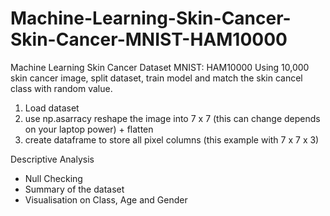 # Machine-Learning-Skin-Cancer-Skin-Cancer-MNIST-HAM10000
Machine Learning 
Skin Cancer 
Dataset MNIST: HAM10000
Using 10,000 skin cancer image, split dataset, train model and match the skin cancel class with random value.

1. Load dataset
2. use np.asarracy reshape the image into 7 x 7 (this can change depends on your laptop power) + flatten
3. create dataframe to store all pixel columns (this example with 7 x 7 x 3)

Descriptive Analysis
- Null Checking
- Summary of the dataset
- Visualisation on Class, Age and Gender
